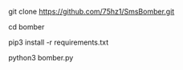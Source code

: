 
git clone https://github.com/75hz1/SmsBomber.git  


cd bomber


pip3 install -r requirements.txt


python3 bomber.py


